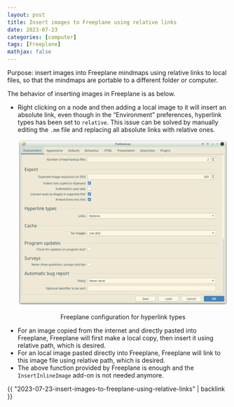 ```yaml
---
layout: post
title: Insert images to Freeplane using relative links
date: 2023-07-23
categories: [computer]
tags: [Freeplane]
mathjax: false
---
```


Purpose: insert images into Freeplane mindmaps using relative links to local files, so that the mindmaps are portable to a different folder or computer.

The behavior of inserting images in Freeplane is as below.

-   Right clicking on a node and then adding a local image to it will insert an absolute link, even though in the &ldquo;Environment&rdquo; preferences, hyperlink types has been set to `relative`. This issue can be solved by manually editing the `.mm` file and replacing all absolute links with relative ones.
    <p align="center"><img src="/figures/2023-07-23_17-06-56-relative-hyperlink-type@freeplane.png" alt="Freeplane configuration for hyperlink types" /></p>
    <p align="center">Freeplane configuration for hyperlink types</p>
-   For an image copied from the internet and directly pasted into Freeplane, Freeplane will first make a local copy, then insert it using relative path, which is desired.
-   For an local image pasted directly into Freeplane, Freeplane will link to this image file using relative path, which is desired.
-   The above function provided by Freeplane is enough and the `InsertInlineImage` add-on is not needed anymore.

{{ "2023-07-23-insert-images-to-freeplane-using-relative-links" | backlink }}
